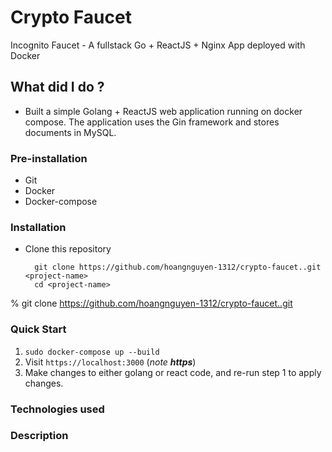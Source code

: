 # Crypto Faucet
Incognito Faucet - A fullstack Go + ReactJS + Nginx  App deployed with Docker

## What did I do ?
- Built a simple Golang + ReactJS web application running on docker compose. The application uses the Gin framework and stores documents in MySQL.
### Pre-installation
* Git
* Docker
* Docker-compose
### Installation
* Clone this repository
  ```
    git clone https://github.com/hoangnguyen-1312/crypto-faucet..git <project-name>
    cd <project-name>
  ```
% git clone https://github.com/hoangnguyen-1312/crypto-faucet..git
### Quick Start
1) `sudo docker-compose up --build`
2) Visit `https://localhost:3000` (*note **https***)
3) Make changes to either golang or react code, and re-run step 1 to apply changes.

### Technologies used

### Description


